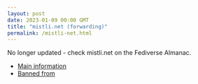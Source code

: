 ```yaml
---
layout: post
date: 2023-01-09 00:00 GMT
title: "mistli.net (forwarding)"
permalink: /mistli-net.html
---
```


No longer updated - check mistli.net on the Fediverse Almanac.

* [Main information](https://www.fediversealmanac.com/api/v1/instances/mistli.net)
* [Banned from](https://www.fediversealmanac.com/api/v1/instances/mistli.net/banned_from)


